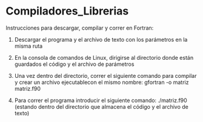# Compiladores_Librerias
Instrucciones para descargar, compilar y correr en Fortran:

1) Descargar el programa y el archivo de texto con los parámetros en la misma ruta

2) En la consola de comandos de Linux, dirigirse al directorio donde están guardados el código y el archivo de parámetros

3) Una vez dentro del directorio, correr el siguiente comando para compilar y crear un archivo ejecutablecon el mismo 
nombre: gfortran -o matriz matriz.f90

4) Para correr el programa introducir el siguiente comando: ./matriz.f90 (estando dentro del directorio que almacena
el código y el archivo de texto)
